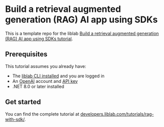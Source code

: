 # Build a retrieval augmented generation (RAG) AI app using SDKs

This is a template repo for the liblab [Build a retrieval augmented generation (RAG) AI app using SDKs tutorial](htts://developers.liblab.com/tutorials/rag-with-sdk/).

## Prerequisites

This tutorial assumes you already have:

- The [liblab CLI installed](https://developers.liblab.com/get-started/getting-started) and you are logged in
- An [OpenAI](https://openai.com) account and [API key](https://platform.openai.com/api-keys)
- .NET 8.0 or later installed

## Get started

You can find the complete tutorial at [developers.liblab.com/tutorials/rag-with-sdk/](https://developers.liblab.com/tutorials/rag-with-sdk/).


